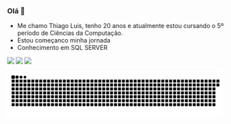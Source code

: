 ### Olá 👋

- Me chamo Thiago Luis, tenho 20 anos e atualmente estou cursando o 5º período de Ciências da Computação. 
- Estou começanco minha jornada
- Conhecimento em SQL SERVER 

<div> 
  <a href="https://instagram.com/Thiago.las" target="_blank"><img src="https://img.shields.io/badge/-Instagram-%23E4405F?style=for-the-badge&logo=instagram&logoColor=white" target="_blank"></a>
  <a href = "mailto:thiago.luis4656@gmail.com"><img src="https://img.shields.io/badge/-Gmail-%23333?style=for-the-badge&logo=gmail&logoColor=white" target="_blank"></a>
  <a href="https://www.linkedin.com/in/thiago-luis-3667a7217/" target="_blank"><img src="https://img.shields.io/badge/-LinkedIn-%230077B5?style=for-the-badge&logo=linkedin&logoColor=white" target="_blank"></a> 
 

  ![Snake animation](https://github.com/ThiagoLuiis/ThiagoLuiis/blob/output/github-contribution-grid-snake.svg)
  
</div>
